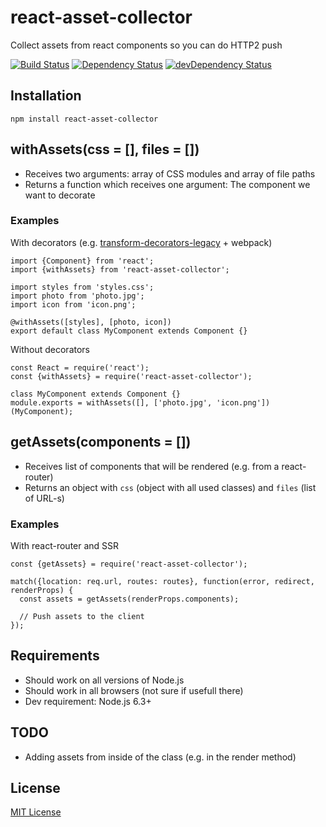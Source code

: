 # react-asset-collector
Collect assets from react components so you can do HTTP2 push

[![Build Status](https://travis-ci.org/infinum/react-asset-collector.svg?branch=master)](https://travis-ci.org/infinum/react-asset-collector)
[![Dependency Status](https://david-dm.org/infinum/react-asset-collector.svg)](https://david-dm.org/infinum/react-asset-collector)
[![devDependency Status](https://david-dm.org/infinum/react-asset-collector/dev-status.svg)](https://david-dm.org/infinum/react-asset-collector#info=devDependencies)

## Installation

    npm install react-asset-collector

## withAssets(css = [], files = [])
* Receives two arguments: array of CSS modules and array of file paths
* Returns a function which receives one argument: The component we want to decorate

### Examples

With decorators (e.g. [transform-decorators-legacy](https://github.com/loganfsmyth/babel-plugin-transform-decorators-legacy) + webpack)

    import {Component} from 'react';
    import {withAssets} from 'react-asset-collector';

    import styles from 'styles.css';
    import photo from 'photo.jpg';
    import icon from 'icon.png';

    @withAssets([styles], [photo, icon])
    export default class MyComponent extends Component {}

Without decorators

    const React = require('react');
    const {withAssets} = require('react-asset-collector');

    class MyComponent extends Component {}
    module.exports = withAssets([], ['photo.jpg', 'icon.png'])(MyComponent);

## getAssets(components = [])
* Receives list of components that will be rendered (e.g. from a react-router)
* Returns an object with ``css`` (object with all used classes) and ``files`` (list of URL-s)

### Examples

With react-router and SSR

    const {getAssets} = require('react-asset-collector');

    match({location: req.url, routes: routes}, function(error, redirect, renderProps) {
      const assets = getAssets(renderProps.components);

      // Push assets to the client
    });

## Requirements
* Should work on all versions of Node.js
* Should work in all browsers (not sure if usefull there)
* Dev requirement: Node.js 6.3+

## TODO
* Adding assets from inside of the class (e.g. in the render method)

## License
[MIT License](LICENSE)
